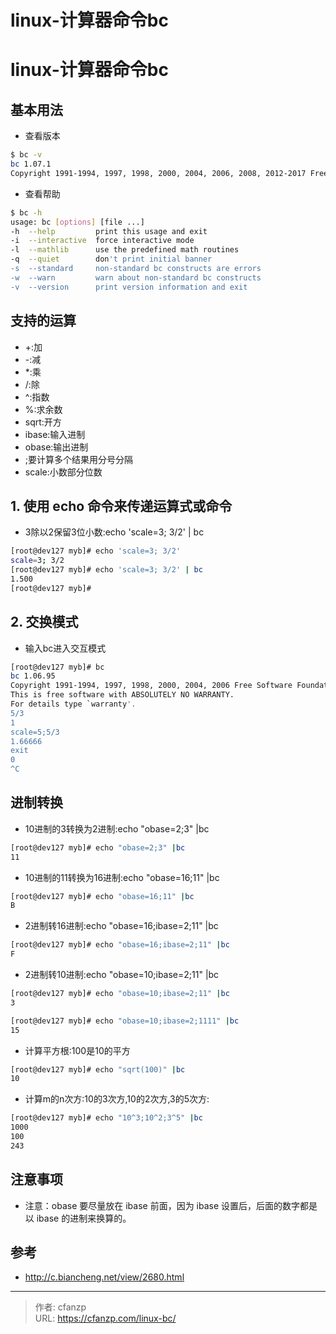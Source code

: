 # linux-计算器命令bc


# linux-计算器命令bc
## 基本用法
- 查看版本
```bash
$ bc -v 
bc 1.07.1
Copyright 1991-1994, 1997, 1998, 2000, 2004, 2006, 2008, 2012-2017 Free Software Foundation, Inc.
```

- 查看帮助
```bash
$ bc -h
usage: bc [options] [file ...]
-h  --help         print this usage and exit
-i  --interactive  force interactive mode
-l  --mathlib      use the predefined math routines
-q  --quiet        don't print initial banner
-s  --standard     non-standard bc constructs are errors
-w  --warn         warn about non-standard bc constructs
-v  --version      print version information and exit
```

## 支持的运算
- +:加
- -:减
- *:乘
- /:除
- ^:指数
- %:求余数
- sqrt:开方
- ibase:输入进制
- obase:输出进制
- ;要计算多个结果用分号分隔
- scale:小数部分位数

## 1. 使用 echo 命令来传递运算式或命令
- 3除以2保留3位小数:echo 'scale=3; 3/2' | bc
```bash
[root@dev127 myb]# echo 'scale=3; 3/2'
scale=3; 3/2
[root@dev127 myb]# echo 'scale=3; 3/2' | bc
1.500
[root@dev127 myb]# 
```
## 2. 交换模式
- 输入bc进入交互模式
```bash
[root@dev127 myb]# bc
bc 1.06.95
Copyright 1991-1994, 1997, 1998, 2000, 2004, 2006 Free Software Foundation, Inc.
This is free software with ABSOLUTELY NO WARRANTY.
For details type `warranty'. 
5/3
1
scale=5;5/3
1.66666
exit
0
^C

```

## 进制转换
- 10进制的3转换为2进制:echo "obase=2;3" |bc
```bash
[root@dev127 myb]# echo "obase=2;3" |bc
11
```

- 10进制的11转换为16进制:echo "obase=16;11" |bc
```bash
[root@dev127 myb]# echo "obase=16;11" |bc
B
```

- 2进制转16进制:echo "obase=16;ibase=2;11" |bc
```bash
[root@dev127 myb]# echo "obase=16;ibase=2;11" |bc
F
```

- 2进制转10进制:echo "obase=10;ibase=2;11" |bc
```bash
[root@dev127 myb]# echo "obase=10;ibase=2;11" |bc
3

[root@dev127 myb]# echo "obase=10;ibase=2;1111" |bc
15
```

- 计算平方根:100是10的平方
```bash
[root@dev127 myb]# echo "sqrt(100)" |bc
10
```

- 计算m的n次方:10的3次方,10的2次方,3的5次方:
```bash
[root@dev127 myb]# echo "10^3;10^2;3^5" |bc
1000
100
243
```
## 注意事项
- 注意：obase 要尽量放在 ibase 前面，因为 ibase 设置后，后面的数字都是以 ibase 的进制来换算的。

## 参考
- http://c.biancheng.net/view/2680.html



---

> 作者: cfanzp  
> URL: https://cfanzp.com/linux-bc/  

